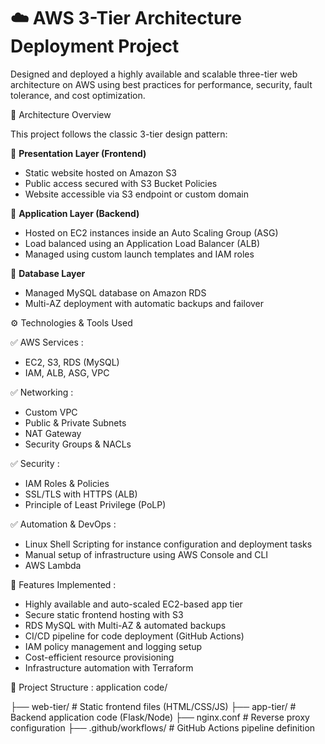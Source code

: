 # ☁️ AWS 3-Tier Architecture Deployment Project

Designed and deployed a highly available and scalable three-tier web architecture on AWS using best practices for performance, security, fault tolerance, and cost optimization.

 🧩 Architecture Overview

This project follows the classic 3-tier design pattern:

 🔹 **Presentation Layer (Frontend)**  
  - Static website hosted on Amazon S3
  - Public access secured with S3 Bucket Policies
  - Website accessible via S3 endpoint or custom domain 

  🔹 **Application Layer (Backend)**  
  - Hosted on EC2 instances inside an Auto Scaling Group (ASG)  
  - Load balanced using an Application Load Balancer (ALB)  
  - Managed using custom launch templates and IAM roles  

 🔹 **Database Layer**  
  - Managed MySQL database on Amazon RDS  
  - Multi-AZ deployment with automatic backups and failover  


 ⚙️ Technologies & Tools Used

✅ AWS Services :
- EC2, S3, RDS (MySQL)
- IAM, ALB, ASG, VPC

✅ Networking :
- Custom VPC
- Public & Private Subnets
- NAT Gateway
- Security Groups & NACLs

✅ Security :
- IAM Roles & Policies
- SSL/TLS with HTTPS (ALB)
- Principle of Least Privilege (PoLP)

✅ Automation & DevOps :
- Linux Shell Scripting for instance configuration and deployment tasks
- Manual setup of infrastructure using AWS Console and CLI
- AWS Lambda 

🚀 Features Implemented :
-  Highly available and auto-scaled EC2-based app tier
-  Secure static frontend hosting with  S3
-  RDS MySQL with Multi-AZ & automated backups
-  CI/CD pipeline for code deployment (GitHub Actions)
-  IAM policy management and logging setup
-  Cost-efficient resource provisioning
-  Infrastructure automation with Terraform

  📁 Project Structure :
application code/

├── web-tier/ # Static frontend files (HTML/CSS/JS)
├── app-tier/ # Backend application code (Flask/Node)
├── nginx.conf # Reverse proxy configuration
├── .github/workflows/ # GitHub Actions pipeline definition

 
 



